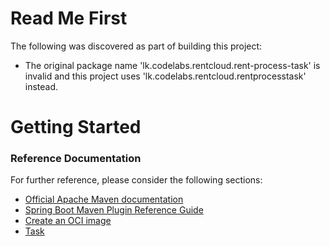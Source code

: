 # Read Me First
The following was discovered as part of building this project:

* The original package name 'lk.codelabs.rentcloud.rent-process-task' is invalid and this project uses 'lk.codelabs.rentcloud.rentprocesstask' instead.

# Getting Started

### Reference Documentation
For further reference, please consider the following sections:

* [Official Apache Maven documentation](https://maven.apache.org/guides/index.html)
* [Spring Boot Maven Plugin Reference Guide](https://docs.spring.io/spring-boot/docs/2.7.1/maven-plugin/reference/html/)
* [Create an OCI image](https://docs.spring.io/spring-boot/docs/2.7.1/maven-plugin/reference/html/#build-image)
* [Task](https://docs.spring.io/spring-cloud-task/docs/current/reference/html/)

